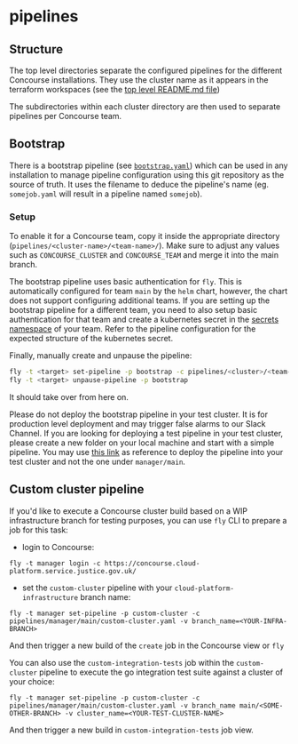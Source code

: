 # pipelines

## Structure

The top level directories separate the configured pipelines for the different Concourse installations. They use the cluster name as it appears in the terraform workspaces (see the [top level README.md file](README.md))

The subdirectories within each cluster directory are then used to separate pipelines per Concourse team.

## Bootstrap

There is a bootstrap pipeline (see [`bootstrap.yaml`](live-1/main/bootstrap.yaml)) which can be used in any installation to manage pipeline configuration using this git repository as the source of truth. It uses the filename to deduce the pipeline's name (eg. `somejob.yaml` will result in a pipeline named `somejob`).

### Setup

To enable it for a Concourse team, copy it inside the appropriate directory (`pipelines/<cluster-name>/<team-name>/`). Make sure to adjust any values such as `CONCOURSE_CLUSTER` and `CONCOURSE_TEAM` and merge it into the main branch.

The bootstrap pipeline uses basic authentication for `fly`. This is automatically configured for team `main` by the `helm` chart, however, the chart does not support configuring additional teams. If you are setting up the bootstrap pipeline for a different team, you need to also setup basic authentication for that team and create a kubernetes secret in the [secrets namespace](https://github.com/kubernetes/charts/tree/master/stable/concourse/#kubernetes-secrets) of your team. Refer to the pipeline configuration for the expected structure of the kubernetes secret.

Finally, manually create and unpause the pipeline:
```sh
fly -t <target> set-pipeline -p bootstrap -c pipelines/<cluster>/<team-name>/bootstrap.yaml
fly -t <target> unpause-pipeline -p bootstrap
```

It should take over from here on.

Please do not deploy the bootstrap pipeline in your test cluster. It is for production level deployment and may trigger false alarms to our Slack Channel.
If you are looking for deploying a test pipeline in your test cluster, please create a new folder on your local machine and start with a simple pipeline. You may use [this link](https://concourse-ci.org/tutorial-hello-world.html) as reference to deploy the pipeline into your test cluster and not the one under `manager/main`.

## Custom cluster pipeline

If you'd like to execute a Concourse cluster build based on a WIP infrastructure branch for testing purposes, you can use `fly` CLI to prepare a job for this task:

- login to Concourse:

`fly -t manager login -c https://concourse.cloud-platform.service.justice.gov.uk/`

- set the `custom-cluster` pipeline with your `cloud-platform-infrastructure` branch name:

`fly -t manager set-pipeline -p custom-cluster -c pipelines/manager/main/custom-cluster.yaml -v branch_name=<YOUR-INFRA-BRANCH>`

And then trigger a new build of the `create` job in the Concourse view or `fly`

You can also use the `custom-integration-tests` job within the `custom-cluster` pipeline to execute the go integration test suite against a cluster of your choice:

`fly -t manager set-pipeline -p custom-cluster -c pipelines/manager/main/custom-cluster.yaml -v branch_name main/<SOME-OTHER-BRANCH> -v cluster_name=<YOUR-TEST-CLUSTER-NAME>`

And then trigger a new build in `custom-integration-tests` job view.
